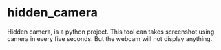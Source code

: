 # hidden_camera
Hidden camera, is a python project. This tool can takes screenshot using camera in every five seconds. But the webcam will not display anything.
